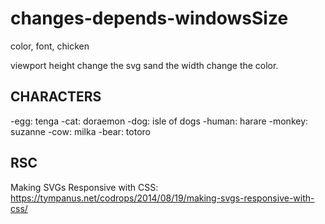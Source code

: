 # changes-depends-windowsSize
 color, font, chicken

viewport height change the svg sand the width change the color.

## CHARACTERS
-egg: tenga
-cat: doraemon
-dog: isle of dogs
-human: harare
-monkey: suzanne
-cow: milka
-bear: totoro

## RSC
Making SVGs Responsive with CSS:
https://tympanus.net/codrops/2014/08/19/making-svgs-responsive-with-css/
